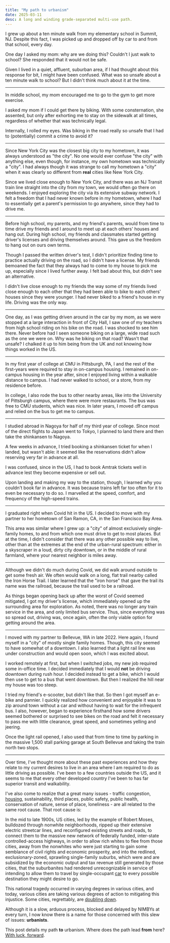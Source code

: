 ```yaml
---
title: "My path to urbanism"
date: 2025-03-11
desc: A long and winding grade-separated multi-use path.
---
```


I grew up about a ten minute walk from my elementary school in Summit, NJ. Despite this fact, I was picked up and dropped off by car to and from that school, every day.

One day I asked my mom: why are we doing this? Couldn't I just walk to school? She responded that it would not be safe.

Given I lived in a quiet, affluent, suburban area, if I had thought about this response for bit, I might have been confused. What was so unsafe about a ten minute walk to school? But I didn't think much about it at the time.

---

In middle school, my mom encouraged me to go to the gym to get more exercise.

I asked my mom if I could get there by biking. With some consternation, she assented, but only after exhorting me to stay on the sidewalk at all times, regardless of whether that was technically legal.

Internally, I rolled my eyes. Was biking in the road really so unsafe that I had to (potentially) commit a crime to avoid it?

---

Since New York City was the closest big city to my hometown, it was always understood as "the city". No one would ever confuse "the city" with anything else, even though, for instance, my own hometown was technically a "city". I had always though it was strange to call my hometown a "city" when it was clearly so different from **real** cities like New York City.

Since we lived close enough to New York City, and there was an NJ Transit train line straight into the city from my town, we would often go there on weekends. I enjoyed exploring the city via its extensive subway network. I felt a freedom that I had never known before in my hometown, where I had to essentially get a parent's permission to go anywhere, since they had to drive me.

---

Before high school, my parents, and my friend's parents, would from time to time drive my friends and I around to meet up at each others' houses and hang out. During high school, my friends and classmates started getting driver's licenses and driving themselves around. This gave us the freedom to hang out on ours own terms.

Though I passed the written driver's test, I didn't prioritize finding time to practice actually driving on the road, so I didn't have a license. My friends bemoaned the fact that they always had to come to my house to pick me up, especially since I lived further away. I felt bad about this, but didn't see an alternative.

I didn't live close enough to my friends the way some of my friends lived close enough to each other that they had been able to bike to each others' houses since they were younger. I had never biked to a friend's house in my life. Driving was the only way.

---

One day, as I was getting driven around in the car by my mom, as we were stopped at a large interaction in front of City Hall, I saw one of my teachers from high school riding on his bike on the road. I was shocked to see him there. Never before had I seen someone biking on a large, wide road such as the one we were on. Why was he biking on that road? Wasn't that unsafe? I chalked it up to him being from the UK and not knowing how things worked in the US.

---

In my first year of college at CMU in Pittsburgh, PA, I and the rest of the first-years were required to stay in on-campus housing. I remained in on-campus housing in the year after, since I enjoyed living within a walkable distance to campus. I had never walked to school, or a store, from my residence before.

In college, I also rode the bus to other nearby areas, like into the University of Pittsburgh campus, where there were more restaurants. The bus was free to CMU students, which was nice. In later years, I moved off campus and relied on the bus to get me to campus.

---

I studied abroad in Nagoya for half of my third year of college. Since most of the direct flights to Japan went to Tokyo, I planned to land there and then take the shinkansen to Nagoya.

A few weeks in advance, I tried booking a shinkansen ticket for when I landed, but wasn't able: it seemed like the reservations didn't allow reserving very far in advance at all.

I was confused, since in the US, I had to book Amtrak tickets well in advance lest they become expensive or sell out.

Upon landing and making my way to the station, though, I learned why you couldn't book far in advance. It was because trains left far too often for it to even be necessary to do so. I marvelled at the speed, comfort, and frequency of the high-speed trains.

---

I graduated right when Covid hit in the US. I decided to move with my partner to her hometown of San Ramon, CA, in the San Francisco Bay Area.

This area was similar where I grew up: a "city" of almost exclusively single-family homes, to and from which one must drive to get to most places. But at the time, I didn't consider that there was any other possible way to live, other than at the extremes at the end of the urban-rural spectrum: either in a skyscraper in a loud, dirty city downtown, or in the middle of rural farmland, where your nearest neighbor is miles away.

---

Although we didn't do much during Covid, we did walk around outside to get some fresh air. We often would walk on a long, flat trail nearby called the Iron Horse Trail. I later learned that the "iron horse" that gave the trail its name was the railroad, because the trail used to be a railroad.

As things began opening back up after the worst of Covid seemed mitigated, I got my driver's license, which immediately opened up the surrounding area for exploration. As noted, there was no longer any train service in the area, and only limited bus service. Thus, since everything was so spread out, driving was, once again, often the only viable option for getting around the area.

---

I moved with my partner to Bellevue, WA in late 2022. Here again, I found myself in a "city" of mostly single family homes. Though, this city seemed to have somewhat of a downtown. I also learned that a light rail line was under construction and would open soon, which I was excited about.

I worked remotely at first, but when I switched jobs, my new job required some in-office time. I decided immediately that I would **not** be driving downtown during rush hour. I decided instead to get a bike, which I would then use to get to a bus that went downtown. But then I realized the hill near my house was too steep.

I tried my friend's e-scooter, but didn't like that. So then I got myself an e-bike and pannier. I quickly realized how convenient and enjoyable it was to zip around town without a car and without having to wait for the infrequent bus. I also, however, began to experience firsthand how some drivers seemed bothered or surprised to see bikes on the road and felt it necessary to pass me with little clearance, great speed, and sometimes yelling and jeering.

Once the light rail opened, I also used that from time to time by parking in the massive 1,500 stall parking garage at South Bellevue and taking the train north two stops.

---

Over time, I've thought more about these past experiences and how they relate to my current desires to live in an area where I am required to do as little driving as possible. I've been to a few countries outside the US, and it seems to me that every other developed country I've been to has far superior transit and walkability.

I've also come to realize that a great many issues - traffic congestion, [housing][], sustainability, third places, public safety, public health, conservation of nature, sense of place, loneliness - are all related to the same root cause. That root cause is:

In the mid to late 1900s, US cities, led by the example of Robert Moses, bulldozed through nonwhite neighborhoods, ripped up their extensive electric streetcar lines, and reconfigured existing streets and roads, to connect them to the massive new network of federally funded, inter-state controlled-access highways, in order to allow rich whites to flee from those cities, away from the nonwhites who were just starting to gain some semblance of civil rights and economic prosperity, and into the redlined, exclusionary-zoned, sprawling single-family suburbs, which were and are subsidized by the economic output and tax revenue still generated by those cities, that the suburbanites had rendered unrecognizable in service of intending to allow them to travel by single-occupant [car][] to every possible destination they might desire to go.

This national tragedy occurred in varying degrees in various cities, and today, various cities are taking various degrees of action to mitigating this injustice. Some cities, regrettably, are [doubling down][texashighway].

Although it is a slow, arduous process, blocked and delayed by NIMBYs at every turn, I now know there is a name for those concerned with this slew of issues: **urbanists**.

This post details my path **to** urbanism. Where does the path lead **from** here? [With luck, forward][rat].

[housing]: https://worksinprogress.co/issue/the-housing-theory-of-everything/
[car]: /posts/car-centrism/
[rat]: https://www.imdb.com/title/tt0382932/quotes/?item=qt0465233
[texashighway]: https://www.theguardian.com/us-news/2022/apr/29/texas-highway-expansions-project-displacements-protests
